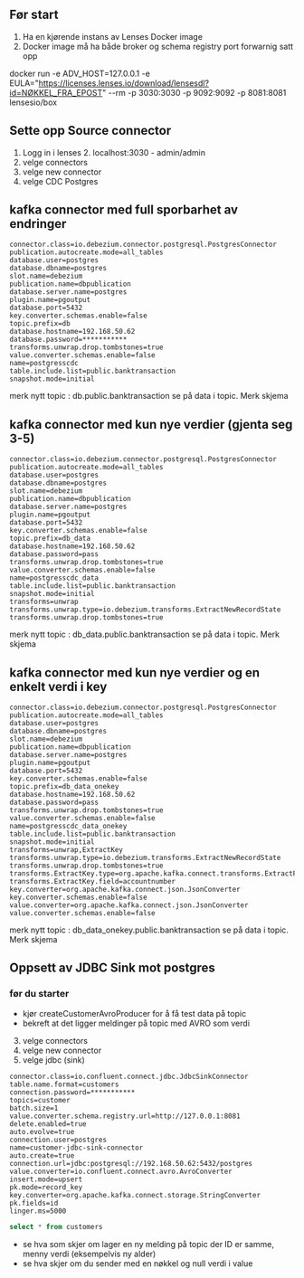 ## Før start
1. Ha en kjørende instans av Lenses Docker image
2. Docker image må ha både broker og schema registry port forwarnig satt opp


docker run -e ADV_HOST=127.0.0.1 -e EULA="https://licenses.lenses.io/download/lensesdl?id=NØKKEL_FRA_EPOST" --rm -p 3030:3030 -p 9092:9092 -p 8081:8081 lensesio/box

## Sette opp Source connector
1. Logg in i lenses
   2. localhost:3030 - admin/admin
3. velge connectors
4. velge new connector
5. velge CDC Postgres

## kafka connector med full sporbarhet av endringer
```
connector.class=io.debezium.connector.postgresql.PostgresConnector
publication.autocreate.mode=all_tables
database.user=postgres
database.dbname=postgres
slot.name=debezium
publication.name=dbpublication
database.server.name=postgres
plugin.name=pgoutput
database.port=5432
key.converter.schemas.enable=false
topic.prefix=db
database.hostname=192.168.50.62
database.password=***********
transforms.unwrap.drop.tombstones=true
value.converter.schemas.enable=false
name=postgresscdc
table.include.list=public.banktransaction
snapshot.mode=initial
```
merk nytt topic : db.public.banktransaction
se på data i topic. Merk skjema

## kafka connector med kun nye verdier (gjenta seg 3-5)
```
connector.class=io.debezium.connector.postgresql.PostgresConnector
publication.autocreate.mode=all_tables
database.user=postgres
database.dbname=postgres
slot.name=debezium
publication.name=dbpublication
database.server.name=postgres
plugin.name=pgoutput
database.port=5432
key.converter.schemas.enable=false
topic.prefix=db_data
database.hostname=192.168.50.62
database.password=pass
transforms.unwrap.drop.tombstones=true
value.converter.schemas.enable=false
name=postgresscdc_data
table.include.list=public.banktransaction
snapshot.mode=initial
transforms=unwrap
transforms.unwrap.type=io.debezium.transforms.ExtractNewRecordState
transforms.unwrap.drop.tombstones=true
```
merk nytt topic : db_data.public.banktransaction
se på data i topic. Merk skjema

## kafka connector med kun nye verdier og en enkelt verdi i key

```
connector.class=io.debezium.connector.postgresql.PostgresConnector
publication.autocreate.mode=all_tables
database.user=postgres
database.dbname=postgres
slot.name=debezium
publication.name=dbpublication
database.server.name=postgres
plugin.name=pgoutput
database.port=5432
key.converter.schemas.enable=false
topic.prefix=db_data_onekey
database.hostname=192.168.50.62
database.password=pass
transforms.unwrap.drop.tombstones=true
value.converter.schemas.enable=false
name=postgresscdc_data_onekey
table.include.list=public.banktransaction
snapshot.mode=initial
transforms=unwrap,ExtractKey
transforms.unwrap.type=io.debezium.transforms.ExtractNewRecordState
transforms.unwrap.drop.tombstones=true
transforms.ExtractKey.type=org.apache.kafka.connect.transforms.ExtractField$Key
transforms.ExtractKey.field=accountnumber
key.converter=org.apache.kafka.connect.json.JsonConverter
key.converter.schemas.enable=false
value.converter=org.apache.kafka.connect.json.JsonConverter
value.converter.schemas.enable=false
```
merk nytt topic : db_data_onekey.public.banktransaction
se på data i topic. Merk skjema

## Oppsett av JDBC Sink mot postgres

### før du starter
* kjør createCustomerAvroProducer for å få test data på topic
* bekreft at det ligger meldinger på topic med AVRO som verdi

3. velge connectors
4. velge new connector
5. velge jdbc (sink)
```
connector.class=io.confluent.connect.jdbc.JdbcSinkConnector
table.name.format=customers
connection.password=***********
topics=customer
batch.size=1
value.converter.schema.registry.url=http://127.0.0.1:8081
delete.enabled=true
auto.evolve=true
connection.user=postgres
name=customer-jdbc-sink-connector
auto.create=true
connection.url=jdbc:postgresql://192.168.50.62:5432/postgres
value.converter=io.confluent.connect.avro.AvroConverter
insert.mode=upsert
pk.mode=record_key
key.converter=org.apache.kafka.connect.storage.StringConverter
pk.fields=id
linger.ms=5000
```
```sql
select * from customers
```

* se hva som skjer om lager en ny melding på topic der ID er samme, menny verdi (eksempelvis ny alder)
* se hva skjer om du sender med en nøkkel og null verdi i value

